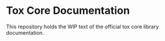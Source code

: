 Tox Core Documentation
======================

This repository holds the WIP text of the official tox core library
documentation.
